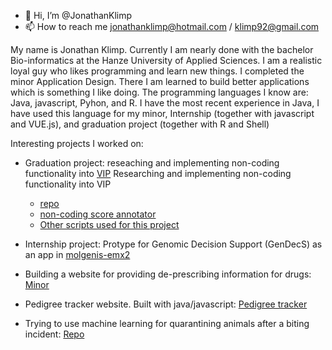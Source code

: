 - 👋 Hi, I’m @JonathanKlimp
- 📫 How to reach me jonathanklimp@hotmail.com / klimp92@gmail.com

My name is Jonathan Klimp. Currently I am nearly done with the bachelor Bio-informatics at the Hanze University of Applied Sciences. 
I am a realistic loyal guy who likes programming and learn new things. I completed the minor Application Design. 
There I am learned to build better applications which is something I like doing. The programming languages I know are: Java, javascript, Pyhon, and R. 
I have the most recent experience in Java, I have used this language for my minor, Internship (together with javascript and VUE.js), and graduation project (together with R and Shell)


Interesting projects I worked on:

- Graduation project: reseaching and implementing non-coding functionality into [VIP](https://github.com/molgenis/vip)
Researching and implementing non-coding functionality into VIP 
  - [repo](https://github.com/molgenis/vip/tree/feat/non-coding) 
  - [non-coding score annotator](https://github.com/molgenis/vip-decision-tree/tree/feat/annotation) 
  - [Other scripts used for this project](https://github.com/JonathanKlimp/Graduation-scripts)

- Internship project: Protype for Genomic Decision Support (GenDecS) as an app in [molgenis-emx2](https://github.com/JonathanKlimp/molgenis-emx2/tree/master/apps/gendecs)

- Building a website for providing de-prescribing information for drugs: [Minor](https://github.com/MinorApplicationDesign/MinorApplicationDesign)

- Pedigree tracker website. Built with java/javascript: [Pedigree tracker](https://bitbucket.org/JonathanKlimp/thema10/src/master/)

- Trying to use machine learning for quarantining animals after a biting incident: [Repo](https://bitbucket.org/JonathanKlimp/thema09/src/master/)

